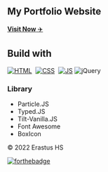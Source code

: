 ## My Portfolio Website

<a href="https://erastushs.netlify.app/" target="_blank">**Visit Now** ✈️</a>

## Build with

[![HTML](https://img.shields.io/badge/html5%20-%23E34F26.svg?&style=for-the-badge&logo=html5&logoColor=white)](https://en.wikipedia.org/wiki/HTML)&nbsp;
[![CSS](https://img.shields.io/badge/css3%20-%231572B6.svg?&style=for-the-badge&logo=css3&logoColor=white)](https://en.wikipedia.org/wiki/CSS)&nbsp;
[![JS](https://img.shields.io/badge/javascript%20-%23323330.svg?&style=for-the-badge&logo=javascript&logoColor=%23F7DF1E)](https://en.wikipedia.org/wiki/JavaScript)
<img alt="jQuery" src="https://img.shields.io/badge/jquery-%230769AD.svg?style=for-the-badge&logo=jquery&logoColor=white"/>

### Library

- Particle.JS
- Typed.JS
- Tilt-Vanilla.JS
- Font Awesome
- BoxIcon

© 2022 Erastus HS

[![forthebadge](https://forthebadge.com/images/badges/built-with-love.svg)](https://forthebadge.com)
